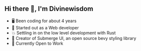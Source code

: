## Hi there 👋, I'm Divinewisdom

- 🖥️ Been coding for about 4 years
- 💨 Started out as a Web developer
- 💥 Settling in on the low level development with Rust
- 🌱 Creator of Submerge UI, an open source bevy styling library
- 💼 Currently Open to Work

